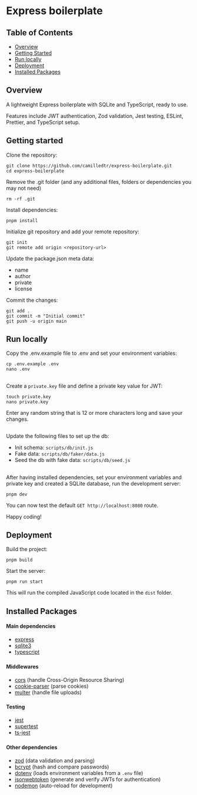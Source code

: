 # Express boilerplate

## Table of Contents

- [Overview](#overview)
- [Getting Started](#getting-started)
- [Run locally](#run-locally)
- [Deployment](#deployment)
- [Installed Packages](#installed-packages)

##

## Overview

A lightweight Express boilerplate with SQLite and TypeScript, ready to use.

Features include JWT authentication, Zod validation, Jest testing, ESLint, Prettier, and TypeScript setup.

##

## Getting started

Clone the repository:

```
git clone https://github.com/camilledtr/express-boilerplate.git
cd express-boilerplate
```

Remove the .git folder (and any additional files, folders or dependencies you may not need)

```
rm -rf .git
```

Install dependencies:

```
pnpm install
```

Initialize git repository and add your remote repository:

```
git init
git remote add origin <repository-url>
```


Update the package.json meta data:
- name
- author
- private
- license


Commit the changes:

```
git add .
git commit -m "Initial commit"
git push -u origin main
```

##

## Run locally

Copy the .env.example file to .env and set your environment variables:

```
cp .env.example .env
nano .env
```
##
Create a `private.key` file and define a private key value for JWT:

```
touch private.key
nano private.key
```

Enter any random string that is 12 or more characters long and save your changes.

##
Update the following files to set up the db:
- Init schema: `scripts/db/init.js`
- Fake data: `scripts/db/faker/data.js`
- Seed the db with fake data: `scripts/db/seed.js`


##
After having installed dependencies, set your environment variables and private key and created a SQLite database, run the development server:

```
pnpm dev
```

You can now test the default `GET http://localhost:8080` route.

Happy coding!

##

## Deployment

Build the project:

```
pnpm build
```

Start the server:

```
pnpm run start
```

This will run the compiled JavaScript code located in the `dist` folder.

##

## Installed Packages

#### Main dependencies

- [express](https://www.npmjs.com/package/express)
- [sqlite3](https://www.npmjs.com/package/sqlite3)
- [typescript](https://www.npmjs.com/package/typescript)

###
#### Middlewares

- [cors](https://www.npmjs.com/package/cors) (handle Cross-Origin Resource Sharing)
- [cookie-parser](https://www.npmjs.com/package/cookie-parser) (parse cookies)
- [multer](https://www.npmjs.com/package/multer) (handle file uploads)

###
#### Testing

- [jest](https://www.npmjs.com/package/jest)
- [supertest](https://www.npmjs.com/package/supertest)
- [ts-jest](https://www.npmjs.com/package/ts-jest)

###
#### Other dependencies

- [zod](https://www.npmjs.com/package/zod) (data validation and parsing)
- [bcrypt](https://www.npmjs.com/package/bcrypt) (hash and compare passwords)
- [dotenv](https://www.npmjs.com/package/dotenv) (loads environment variables from a `.env` file)
- [jsonwebtoken](https://www.npmjs.com/package/jsonwebtoken) (generate and verify JWTs for authentication)
- [nodemon](https://www.npmjs.com/package/nodemon) (auto-reload for development)
